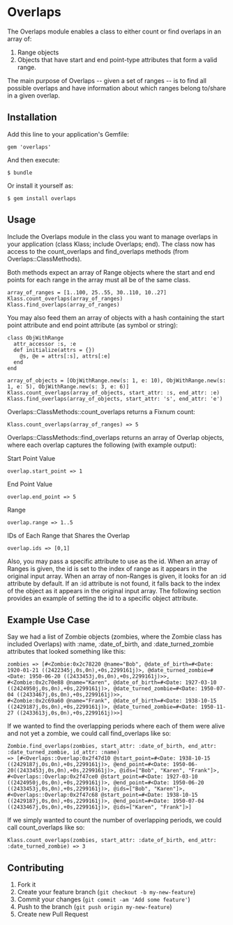 # Overlaps

The Overlaps module enables a class to either count or find overlaps in an array of:
  1. Range objects
  2. Objects that have start and end point-type attributes that form a valid range.

The main purpose of Overlaps -- given a set of ranges -- is to find all possible overlaps and have information about which ranges belong to/share in a given overlap.

## Installation

Add this line to your application's Gemfile:

    gem 'overlaps'

And then execute:

    $ bundle

Or install it yourself as:

    $ gem install overlaps

## Usage

Include the Overlaps module in the class you want to manage overlaps in your application (class Klass; include Overlaps; end).  The class now has access to the count_overlaps and find_overlaps methods (from Overlaps::ClassMethods).

Both methods expect an array of Range objects where the start and end points for each range in the array must all be of the same class.
    
    array_of_ranges = [1..100, 25..55, 30..110, 10..27]
    Klass.count_overlaps(array_of_ranges)
    Klass.find_overlaps(array_of_ranges)

You may also feed them an array of objects with a hash containing the start point attribute and end point attribute (as symbol or string):

    class ObjWithRange
      attr_accessor :s, :e
      def initialize(attrs = {})
        @s, @e = attrs[:s], attrs[:e]
      end
    end
    
    array_of_objects = [ObjWithRange.new(s: 1, e: 10), ObjWithRange.new(s: 1, e: 5), ObjWithRange.new(s: 3, e: 6)]
    Klass.count_overlaps(array_of_objects, start_attr: :s, end_attr: :e)
    Klass.find_overlaps(array_of_objects, start_attr: 's', end_attr: 'e')

Overlaps::ClassMethods::count_overlaps returns a Fixnum count:

    Klass.count_overlaps(array_of_ranges) => 5
    
Overlaps::ClassMethods::find_overlaps returns an array of Overlap objects, where each overlap captures the following (with example output):

  Start Point Value
  
    overlap.start_point => 1
    
  End Point Value
  
    overlap.end_point => 5
    
  Range
  
    overlap.range => 1..5
    
  IDs of Each Range that Shares the Overlap
  
    overlap.ids => [0,1]
    
Also, you may pass a specific attribute to use as the id.  When an array of Ranges is given, the id is set to the index of range as it appears in the original input array.  When an array of non-Ranges is given, it looks for an :id attribute by default.  If an :id attribute is not found, it falls back to the index of the object as it appears in the original input array.  The following section provides an example of setting the id to a specific object attribute.

## Example Use Case
Say we had a list of Zombie objects (zombies, where the Zombie class has included Overlaps) with :name, :date_of_birth, and :date_turned_zombie attributes that looked something like this:

    zombies => [#<Zombie:0x2c78220 @name="Bob", @date_of_birth=#<Date: 1920-01-21 ((2422345j,0s,0n),+0s,2299161j)>, @date_turned_zombie=#<Date: 1950-06-20 ((2433453j,0s,0n),+0s,2299161j)>>,
    #<Zombie:0x2c70e88 @name="Karen", @date_of_birth=#<Date: 1927-03-10 ((2424950j,0s,0n),+0s,2299161j)>, @date_turned_zombie=#<Date: 1950-07-04 ((2433467j,0s,0n),+0s,2299161j)>>,
    #<Zombie:0x2c69a60 @name="Frank", @date_of_birth=#<Date: 1938-10-15 ((2429187j,0s,0n),+0s,2299161j)>, @date_turned_zombie=#<Date: 1950-11-27 ((2433613j,0s,0n),+0s,2299161j)>>]

 If we wanted to find the overlapping periods where each of them were alive and not yet a zombie, we could call find_overlaps like so:
 
    Zombie.find_overlaps(zombies, start_attr: :date_of_birth, end_attr: :date_turned_zombie, id_attr: :name)
    => [#<Overlaps::Overlap:0x2f47d10 @start_point=#<Date: 1938-10-15 ((2429187j,0s,0n),+0s,2299161j)>, @end_point=#<Date: 1950-06-20((2433453j,0s,0n),+0s,2299161j)>, @ids=["Bob", "Karen", "Frank"]>,
    #<Overlaps::Overlap:0x2f47ce0 @start_point=#<Date: 1927-03-10 ((2424950j,0s,0n),+0s,2299161j)>, @end_point=#<Date: 1950-06-20 ((2433453j,0s,0n),+0s,2299161j)>, @ids=["Bob", "Karen"]>,
    #<Overlaps::Overlap:0x2f47c68 @start_point=#<Date: 1938-10-15 ((2429187j,0s,0n),+0s,2299161j)>, @end_point=#<Date: 1950-07-04 ((2433467j,0s,0n),+0s,2299161j)>, @ids=["Karen", "Frank"]>]

  If we simply wanted to count the number of overlapping periods, we could call count_overlaps like so:
  
    Klass.count_overlaps(zombies, start_attr: :date_of_birth, end_attr: :date_turned_zombie) => 3

## Contributing

1. Fork it
2. Create your feature branch (`git checkout -b my-new-feature`)
3. Commit your changes (`git commit -am 'Add some feature'`)
4. Push to the branch (`git push origin my-new-feature`)
5. Create new Pull Request
